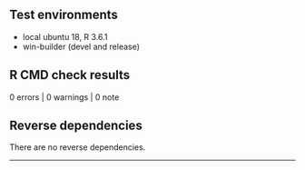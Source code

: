 ## Test environments
* local ubuntu 18, R 3.6.1
* win-builder (devel and release)

## R CMD check results

0 errors | 0 warnings | 0 note

## Reverse dependencies

There are no reverse dependencies.

---
